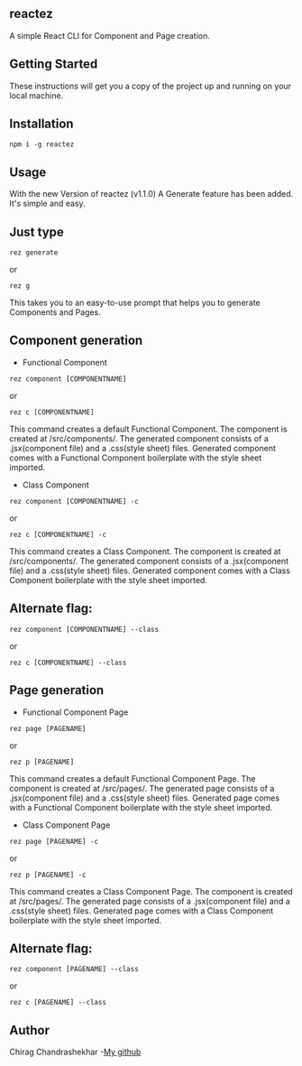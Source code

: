 ## reactez

A simple React CLI for Component and Page creation.

## Getting Started

These instructions will get you a copy of the project up and running on your local machine.

## Installation

```
npm i -g reactez
```

## Usage

With the new Version of reactez (v1.1.0)
A Generate feature has been added.
It's simple and easy.

## Just type

```
rez generate
```

or

```
rez g
```

This takes you to an easy-to-use prompt that helps you to generate Components and Pages.

## Component generation

- Functional Component

```
rez component [COMPONENTNAME]
```

or

```
rez c [COMPONENTNAME]
```

This command creates a default Functional Component.
The component is created at /src/components/.
The generated component consists of a .jsx(component file) and a .css(style sheet) files.
Generated component comes with a Functional Component boilerplate with the style sheet imported.

- Class Component

```
rez component [COMPONENTNAME] -c
```

or

```
rez c [COMPONENTNAME] -c
```

This command creates a Class Component.
The component is created at /src/components/.
The generated component consists of a .jsx(component file) and a .css(style sheet) files.
Generated component comes with a Class Component boilerplate with the style sheet imported.

## Alternate flag:

```
rez component [COMPONENTNAME] --class
```

or

```
rez c [COMPONENTNAME] --class
```

## Page generation

- Functional Component Page

```
rez page [PAGENAME]
```

or

```
rez p [PAGENAME]
```

This command creates a default Functional Component Page.
The component is created at /src/pages/.
The generated page consists of a .jsx(component file) and a .css(style sheet) files.
Generated page comes with a Functional Component boilerplate with the style sheet imported.

- Class Component Page

```
rez page [PAGENAME] -c
```

or

```
rez p [PAGENAME] -c
```

This command creates a Class Component Page.
The component is created at /src/pages/.
The generated page consists of a .jsx(component file) and a .css(style sheet) files.
Generated page comes with a Class Component boilerplate with the style sheet imported.

## Alternate flag:

```
rez component [PAGENAME] --class
```

or

```
rez c [PAGENAME] --class
```

## Author

Chirag Chandrashekhar -[My github](https://github.com/cchirag)
